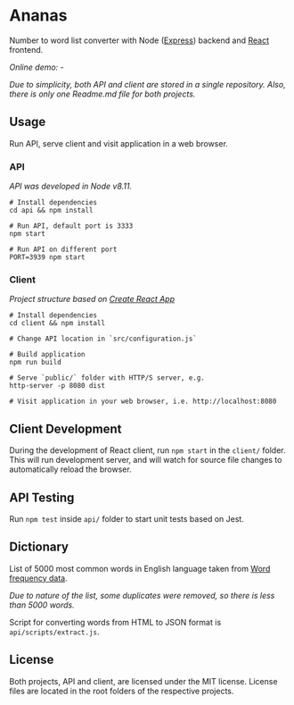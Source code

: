 # Ananas

Number to word list converter with Node ([Express](https://expressjs.com/)) backend and [React](https://reactjs.org/) frontend.

*Online demo: -*

*Due to simplicity, both API and client are stored in a single repository. Also, there is only one Readme.md file for both projects.*


## Usage

Run API, serve client and visit application in a web browser.

### API

*API was developed in Node v8.11.*

```
# Install dependencies
cd api && npm install

# Run API, default port is 3333
npm start

# Run API on different port
PORT=3939 npm start
```

### Client

*Project structure based on [Create React App](https://github.com/facebook/create-react-app/)*

```
# Install dependencies
cd client && npm install

# Change API location in `src/configuration.js`

# Build application
npm run build

# Serve `public/` folder with HTTP/S server, e.g.
http-server -p 8080 dist

# Visit application in your web browser, i.e. http://localhost:8080
```


## Client Development

During the development of React client, run `npm start` in the `client/` folder. This will run development server, and will watch for source file changes to automatically reload the browser.


## API Testing

Run `npm test` inside `api/` folder to start unit tests based on Jest.


## Dictionary

List of 5000 most common words in English language taken from [Word frequency data](https://www.wordfrequency.info/).

*Due to nature of the list, some duplicates were removed, so there is less than 5000 words.*

Script for converting words from HTML to JSON format is `api/scripts/extract.js`.


## License

Both projects, API and client, are licensed under the MIT license. License files are located in the root folders of the respective projects.